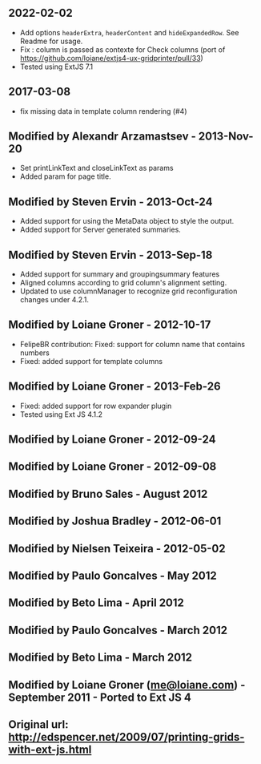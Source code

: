
## 2022-02-02

- Add options `headerExtra`, `headerContent` and `hideExpandedRow`. See Readme for usage.  
- Fix : column is passed as contexte for Check columns (port of https://github.com/loiane/extjs4-ux-gridprinter/pull/33)  
- Tested using ExtJS 7.1

## 2017-03-08

- fix missing data in template column rendering (#4)
## Modified by Alexandr Arzamastsev - 2013-Nov-20

- Set printLinkText and closeLinkText as params
- Added param for page title.

## Modified by Steven Ervin - 2013-Oct-24

- Added support for using the MetaData object to style the output.
- Added support for Server generated summaries.

## Modified by Steven Ervin - 2013-Sep-18

- Added support for summary and groupingsummary features
- Aligned columns according to grid column's alignment setting.
- Updated to use columnManager to recognize grid reconfiguration
changes under 4.2.1.
 
## Modified by Loiane Groner - 2012-10-17

- FelipeBR contribution: Fixed: support for column name that contains numbers
- Fixed: added support for template columns
 
## Modified by Loiane Groner - 2013-Feb-26
- Fixed: added support for row expander plugin
- Tested using Ext JS 4.1.2

## Modified by Loiane Groner - 2012-09-24 

## Modified by Loiane Groner - 2012-09-08

## Modified by Bruno Sales - August 2012

## Modified by Joshua Bradley - 2012-06-01

## Modified by Nielsen Teixeira - 2012-05-02

## Modified by Paulo Goncalves - May 2012

## Modified by Beto Lima - April 2012

## Modified by Paulo Goncalves - March 2012

## Modified by Beto Lima - March 2012


## Modified by Loiane Groner (me@loiane.com) - September 2011 - Ported to Ext JS 4


## Original url: http://edspencer.net/2009/07/printing-grids-with-ext-js.html
